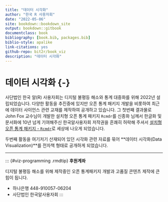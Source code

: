 ```yaml
--- 
title: "데이터 시각화"
author: "한국 R 사용자회"
date: "2022-05-06"
site: bookdown::bookdown_site
output: bookdown::gitbook
documentclass: book
bibliography: [book.bib, packages.bib]
biblio-style: apalike
link-citations: yes
github-repo: bit2r/book_viz
description: "데이터 시각화"
---
```


# 데이터 시각화 {-}

사단법인 한국 알(R) 사용자회는 디지털 불평등 해소와 통계 대중화를 위해 
2022년 설립되었습니다. 다양한 활동을 추진중에 있지만 오픈 통계 패키지 개발을 비롯하여
최근에 데이터 사이언스 관련 교재를 제작하여 공개하고 있습니다.
그 첫번째 결과물로 John Fox 교수님이 개발한 설치형 오픈 통계 패키지 `Rcmdr`를
신종화 님께서 한글화 및 문서화에 10년 넘게 기여해주신 한국알사용자회 저작권을 흔쾌히 
허락해 주셔서 [설치형 오픈 통계 패키지 - `Rcmdr`](https://r2bit.com/Rcmdr/)로 세상에 나오게 되었습니다.

두번째 활동을 여기저기 산재되어 있던 시각화 관련 자료를 묶어
**데이터 시각화(Data Visualization)**를 전자책 형태로 공개하게 되었습니다.


---

::: {#viz-programming .rmdtip}
**후원계좌**

디지털 불평등 해소를 위해 제작중인 오픈 통계패키지 개발과 고품질 콘텐츠 제작에 큰 힘이 됩니다.

  - 하나은행 448-910057-06204
  - 사단법인 한국알사용자회
:::

